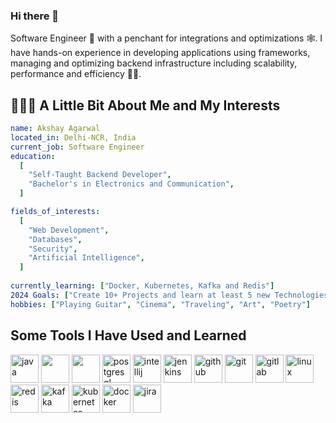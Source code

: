 ### Hi there 👋

<!--
**masterrshifu/masterrshifu** is a ✨ _special_ ✨ repository because its `README.md` (this file) appears on your GitHub profile.

Here are some ideas to get you started:

- 🔭 I’m currently working on ...
- 🌱 I’m currently learning ...
- 👯 I’m looking to collaborate on ...
- 🤔 I’m looking for help with ...
- 💬 Ask me about ...
- 📫 How to reach me: ...
- 😄 Pronouns: ...
- ⚡ Fun fact: ...
-->

Software Engineer 🚀 with a penchant for integrations and optimizations 🕸️. I have hands-on experience in developing applications using frameworks, managing and optimizing backend infrastructure including scalability, performance and efficiency 👨‍💻.

## 👨🏻‍💻 A Little Bit About Me and My Interests

```yaml
name: Akshay Agarwal
located_in: Delhi-NCR, India
current_job: Software Engineer
education:
  [
    "Self-Taught Backend Developer",
    "Bachelor's in Electronics and Communication",
  ]

fields_of_interests:
  [
    "Web Development",
    "Databases",
    "Security",
    "Artificial Intelligence",
  ]
  
currently_learning: ["Docker, Kubernetes, Kafka and Redis"]
2024 Goals: ["Create 10+ Projects and learn at least 5 new Technologies."]
hobbies: ["Playing Guitar", "Cinema", "Traveling", "Art", "Poetry"]
```

## Some Tools I Have Used and Learned
<p align="left">
<img src="https://cdn.jsdelivr.net/gh/devicons/devicon/icons/java/java-original.svg" alt="java" width="45" height="45" />
<img src="https://cdn.jsdelivr.net/gh/devicons/devicon/icons/spring/spring-original-wordmark.svg" width="45" height="45" />
<img src="https://cdn.jsdelivr.net/gh/devicons/devicon/icons/mysql/mysql-original-wordmark.svg" width="45" height="45" />
<img src="https://cdn.jsdelivr.net/gh/devicons/devicon/icons/postgresql/postgresql-original-wordmark.svg" alt="postgresql" width="45" height="45" />
<img src="https://cdn.jsdelivr.net/gh/devicons/devicon/icons/intellij/intellij-original.svg" alt="intellij" width="45" height="45" />
<img src="https://cdn.jsdelivr.net/gh/devicons/devicon/icons/jenkins/jenkins-original.svg" alt="jenkins" width="45" height="45" />
<img src="https://cdn.jsdelivr.net/gh/devicons/devicon/icons/github/github-original.svg" alt="github" width="45" height="45" />
<img src="https://cdn.jsdelivr.net/gh/devicons/devicon/icons/git/git-original.svg" alt="git" width="45" height="45" />
<img src="https://cdn.jsdelivr.net/gh/devicons/devicon/icons/gitlab/gitlab-original.svg" alt="gitlab" width="45" height="45" />
<img src="https://cdn.jsdelivr.net/gh/devicons/devicon/icons/linux/linux-original.svg" alt="linux" width="45" height="45" />
<img src="https://cdn.jsdelivr.net/gh/devicons/devicon/icons/redis/redis-original.svg" alt="redis" width="45" height="45" />
<img src="https://cdn.jsdelivr.net/gh/devicons/devicon/icons/apachekafka/apachekafka-original.svg" alt="kafka" width="45" height="45" />
<img src="https://cdn.jsdelivr.net/gh/devicons/devicon/icons/kubernetes/kubernetes-plain.svg" alt="kubernetes" width="45" height="45"/>
<img src="https://cdn.jsdelivr.net/gh/devicons/devicon/icons/docker/docker-plain.svg" alt="docker" width="45" height="45" />
<img src="https://cdn.jsdelivr.net/gh/devicons/devicon/icons/jira/jira-original-wordmark.svg" alt="jira" width="45" height="45" />
          
          

          

          

          
          

          
          
          
          
          
          
          

          

          
          

          
          
